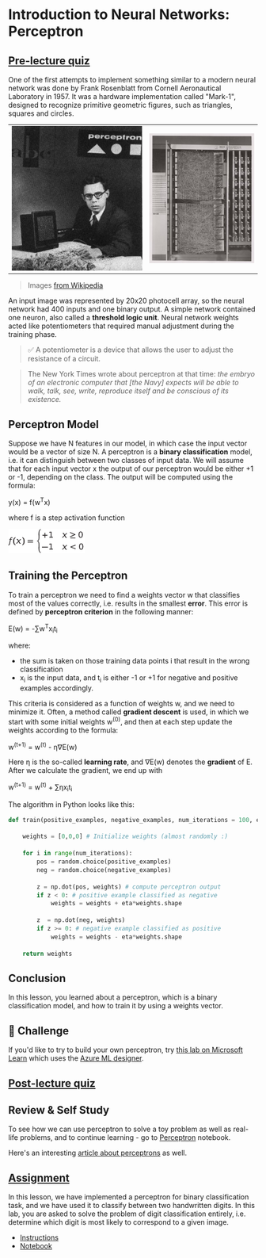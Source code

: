# Introduction to Neural Networks: Perceptron

## [Pre-lecture quiz](https://red-field-0a6ddfd03.1.azurestaticapps.net/quiz/103)

One of the first attempts to implement something similar to a modern neural network was done by Frank Rosenblatt from Cornell Aeronautical Laboratory in 1957. It was a hardware implementation called "Mark-1", designed to recognize primitive geometric figures, such as triangles, squares and circles.

|      |      |
|--------------|-----------|
|<img src='images/Rosenblatt-wikipedia.jpg' alt='Frank Rosenblatt'/> | <img src='images/Mark_I_perceptron_wikipedia.jpg' alt='The Mark 1 Perceptron' />|

> Images [from Wikipedia](https://en.wikipedia.org/wiki/Perceptron)

An input image was represented by 20x20 photocell array, so the neural network had 400 inputs and one binary output. A simple network contained one neuron, also called a **threshold logic unit**. Neural network weights acted like potentiometers that required manual adjustment during the training phase.

> ✅ A potentiometer is a device that allows the user to adjust the resistance of a circuit.

> The New York Times wrote about perceptron at that time: *the embryo of an electronic computer that [the Navy] expects will be able to walk, talk, see, write, reproduce itself and be conscious of its existence.*

## Perceptron Model

Suppose we have N features in our model, in which case the input vector would be a vector of size N. A perceptron is a **binary classification** model, i.e. it can distinguish between two classes of input data. We will assume that for each input vector x the output of our perceptron would be either +1 or -1, depending on the class. The output will be computed using the formula:

y(x) = f(w<sup>T</sup>x)

where f is a step activation function

<!-- img src="http://www.sciweavers.org/tex2img.php?eq=f%28x%29%20%3D%20%5Cbegin%7Bcases%7D%0A%20%20%20%20%20%20%20%20%20%2B1%20%26%20x%20%5Cgeq%200%20%5C%5C%0A%20%20%20%20%20%20%20%20%20-1%20%26%20x%20%3C%200%0A%20%20%20%20%20%20%20%5Cend%7Bcases%7D%20%5C%5C%0A&bc=White&fc=Black&im=jpg&fs=12&ff=arev&edit=0" align="center" border="0" alt="f(x) = \begin{cases} +1 & x \geq 0 \\ -1 & x < 0 \end{cases} \\" width="154" height="50" / -->
<img src="images/activation-func.png"/>

## Training the Perceptron

To train a perceptron we need to find a weights vector w that classifies most of the values correctly, i.e. results in the smallest **error**. This error is defined by **perceptron criterion** in the following manner:

E(w) = -&sum;w<sup>T</sup>x<sub>i</sub>t<sub>i</sub>

where:

* the sum is taken on those training data points i that result in the wrong classification
* x<sub>i</sub> is the input data, and t<sub>i</sub> is either -1 or +1 for negative and positive examples accordingly.

This criteria is considered as a function of weights w, and we need to minimize it. Often, a method called **gradient descent** is used, in which we start with some initial weights w<sup>(0)</sup>, and then at each step update the weights according to the formula:

w<sup>(t+1)</sup> = w<sup>(t)</sup> - &eta;&nabla;E(w)

Here &eta; is the so-called **learning rate**, and &nabla;E(w) denotes the **gradient** of E. After we calculate the gradient, we end up with

w<sup>(t+1)</sup> = w<sup>(t)</sup> + &sum;&eta;x<sub>i</sub>t<sub>i</sub>

The algorithm in Python looks like this:

```python
def train(positive_examples, negative_examples, num_iterations = 100, eta = 1):

    weights = [0,0,0] # Initialize weights (almost randomly :)
        
    for i in range(num_iterations):
        pos = random.choice(positive_examples)
        neg = random.choice(negative_examples)

        z = np.dot(pos, weights) # compute perceptron output
        if z < 0: # positive example classified as negative
            weights = weights + eta*weights.shape

        z  = np.dot(neg, weights)
        if z >= 0: # negative example classified as positive
            weights = weights - eta*weights.shape

    return weights
```

## Conclusion

In this lesson, you learned about a perceptron, which is a binary classification model, and how to train it by using a weights vector.

## 🚀 Challenge

If you'd like to try to build your own perceptron, try [this lab on Microsoft Learn](https://docs.microsoft.com/en-us/azure/machine-learning/component-reference/two-class-averaged-perceptron?WT.mc_id=academic-77998-cacaste) which uses the [Azure ML designer](https://docs.microsoft.com/en-us/azure/machine-learning/concept-designer?WT.mc_id=academic-77998-cacaste).

## [Post-lecture quiz](https://red-field-0a6ddfd03.1.azurestaticapps.net/quiz/203)

## Review & Self Study

To see how we can use perceptron to solve a toy problem as well as real-life problems, and to continue learning - go to [Perceptron](Perceptron.ipynb) notebook.

Here's an interesting [article about perceptrons](https://towardsdatascience.com/what-is-a-perceptron-basics-of-neural-networks-c4cfea20c590
) as well.

## [Assignment](lab/README.md)

In this lesson, we have implemented a perceptron for binary classification task, and we have used it to classify between two handwritten digits. In this lab, you are asked to solve the problem of digit classification entirely, i.e. determine which digit is most likely to correspond to a given image.

* [Instructions](lab/README.md)
* [Notebook](lab/PerceptronMultiClass.ipynb)
